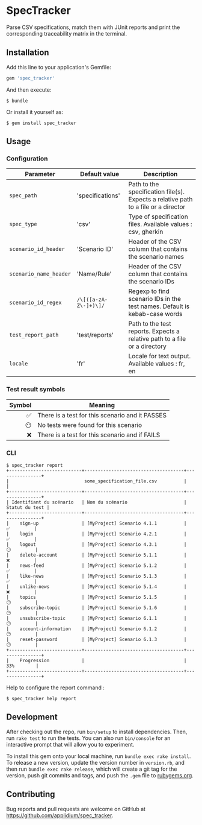 # SpecTracker

Parse CSV specifications, match them with JUnit reports and print the corresponding traceability matrix in the terminal.

## Installation

Add this line to your application's Gemfile:

```ruby
gem 'spec_tracker'
```

And then execute:

    $ bundle

Or install it yourself as:

    $ gem install spec_tracker

## Usage

### Configuration

| Parameter | Default value | Description |
| --------- | ----- | ------- |
| `spec_path` | 'specifications' | Path to the specification file(s). Expects a relative path to a file or a director |
| `spec_type` | 'csv' | Type of specification files. Available values : csv, gherkin |
| `scenario_id_header` | 'Scenario ID' | Header of the CSV column that contains the scenario names |
| `scenario_name_header` | 'Name/Rule' | Header of the CSV column that contains the scenario IDs |
| `scenario_id_regex` | `/\[([a-zA-Z\-]+)\]/` | Regexp to find scenario IDs in the test names. Default is kebab-case words |
| `test_report_path` | 'test/reports' | Path to the test reports. Expects a relative path to a file or a directory |
| `locale` | 'fr' | Locale for text output. Available values : fr, en |

### Test result symbols

| Symbol | Meaning |
| ---------: | ------- |
| ✅ | There is a test for this scenario and it PASSES |
| 😶 | No tests were found for this scenario |
| ❌ | There is a test for this scenario and if FAILS |

### CLI

    
    $ spec_tracker report
    +---------------------------+-------------------------------------+----------------+
    |                            some_specification_file.csv          |                |
    +---------------------------+-------------------------------------+----------------+
    | Identifiant du scénario   | Nom du scénario                     | Statut du test |
    +---------------------------+-------------------------------------+----------------+
    |    sign-up                | [MyProject] Scenario 4.1.1          |     ✅         |
    |    login                  | [MyProject] Scenario 4.2.1          |     ✅         |
    |    logout                 | [MyProject] Scenario 4.3.1          |     😶         |
    |    delete-account         | [MyProject] Scenario 5.1.1          |     ❌         |
    |    news-feed              | [MyProject] Scenario 5.1.2          |     ✅         |
    |    like-news              | [MyProject] Scenario 5.1.3          |     ✅         |
    |    unlike-news            | [MyProject] Scenario 5.1.4          |     ❌         |
    |    topics                 | [MyProject] Scenario 5.1.5          |     😶         |
    |    subscribe-topic        | [MyProject] Scenario 5.1.6          |     😶         |
    |    unsubscribe-topic      | [MyProject] Scenario 6.1.1          |     😶         |
    |    account-information    | [MyProject] Scenario 6.1.2          |     😶         |
    |    reset-password         | [MyProject] Scenario 6.1.3          |     😶         |
    +---------------------------+-------------------------------------+----------------+
    |    Progression            |                                     |     33%        |
    +---------------------------+-------------------------------------+----------------+
    


Help to configure the report command :

    
    $ spec_tracker help report
    

## Development

After checking out the repo, run `bin/setup` to install dependencies. Then, run `rake test` to run the tests. You can also run `bin/console` for an interactive prompt that will allow you to experiment.

To install this gem onto your local machine, run `bundle exec rake install`. To release a new version, update the version number in `version.rb`, and then run `bundle exec rake release`, which will create a git tag for the version, push git commits and tags, and push the `.gem` file to [rubygems.org](https://rubygems.org).

## Contributing

Bug reports and pull requests are welcome on GitHub at https://github.com/applidium/spec_tracker.
